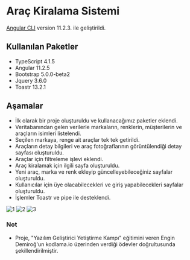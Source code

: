 # Araç Kiralama Sistemi

[Angular CLI](https://github.com/angular/angular-cli) version 11.2.3. ile geliştirildi.

## Kullanılan Paketler
  * TypeScript 4.1.5
  * Angular 11.2.5
  * Bootstrap 5.0.0-beta2
  * Jquery 3.6.0
  * Toastr 13.2.1
  
## Aşamalar
 * İlk olarak bir proje oluşturuldu ve kullanacağımız paketler eklendi.
 * Veritabanından gelen verilerle markaların, renklerin, müşterilerin ve araçların isimleri listelendi.
 * Seçilen markaya, renge ait araçlar tek tek getirildi.
 * Araçların detay bilgileri ve araç fotoğraflarının görüntülendiği detay sayfası oluşturuldu.
 * Araçlar için filtreleme işlevi eklendi.
 * Araç kiralamak için ilgili sayfa oluşturuldu.
 * Yeni araç, marka ve renk ekleyip güncelleyebileceğiniz sayfalar oluşturuldu.
 * Kullanıcılar için üye olacabilecekleri ve giriş yapabilecekleri sayfalar oluşturuldu.
 * İşlemler Toastr ve pipe ile desteklendi.

![1](https://user-images.githubusercontent.com/58548999/115168602-3cdbbd00-a0c4-11eb-9d10-cb499b3b19d8.png)
![2](https://user-images.githubusercontent.com/58548999/115168619-482ee880-a0c4-11eb-8bd9-ee17e99f861a.png)
![3](https://user-images.githubusercontent.com/58548999/115168614-449b6180-a0c4-11eb-8cf6-dc82353846b6.png)



### Not
* Proje, "Yazılım Geliştirici Yetiştirme Kampı" eğitimini veren Engin Demiroğ'un kodlama.io üzerinden verdiği ödevler doğrultusunda şekillendirilmiştir.
